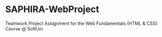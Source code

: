 SAPHIRA-WebProject
==================

Teamwork Project Assignment for the Web Fundamentals (HTML &amp; CSS) Course @ SoftUni
